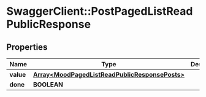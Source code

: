 # SwaggerClient::PostPagedListReadPublicResponse

## Properties
Name | Type | Description | Notes
------------ | ------------- | ------------- | -------------
**value** | [**Array&lt;MoodPagedListReadPublicResponsePosts&gt;**](MoodPagedListReadPublicResponsePosts.md) |  | [optional] 
**done** | **BOOLEAN** |  | [optional] 


